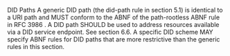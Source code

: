 DID Paths A generic DID path (the did-path rule in section 5.1) is identical
to a URI path and MUST conform to the ABNF of the path-rootless ABNF rule in
RFC 3986 . A DID path SHOULD be used to address resources available via a DID
service endpoint. See section 6.6. A specific DID scheme MAY specify ABNF
rules for DID paths that are more restrictive than the generic rules in this
section.


